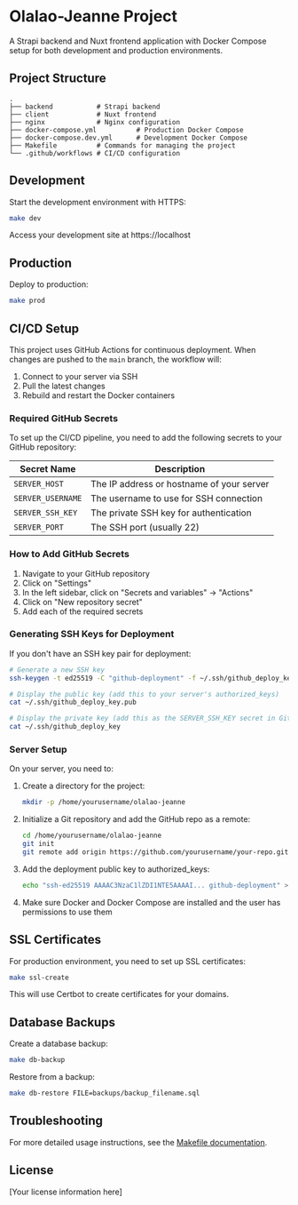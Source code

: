 # Olalao-Jeanne Project

A Strapi backend and Nuxt frontend application with Docker Compose setup for both development and production environments.

## Project Structure

```
.
├── backend           # Strapi backend
├── client            # Nuxt frontend
├── nginx             # Nginx configuration
├── docker-compose.yml          # Production Docker Compose
├── docker-compose.dev.yml      # Development Docker Compose
├── Makefile          # Commands for managing the project
└── .github/workflows # CI/CD configuration
```

## Development

Start the development environment with HTTPS:

```bash
make dev
```

Access your development site at https://localhost

## Production

Deploy to production:

```bash
make prod
```

## CI/CD Setup

This project uses GitHub Actions for continuous deployment. When changes are pushed to the `main` branch, the workflow will:

1. Connect to your server via SSH
2. Pull the latest changes
3. Rebuild and restart the Docker containers

### Required GitHub Secrets

To set up the CI/CD pipeline, you need to add the following secrets to your GitHub repository:

| Secret Name | Description |
|-------------|-------------|
| `SERVER_HOST` | The IP address or hostname of your server |
| `SERVER_USERNAME` | The username to use for SSH connection |
| `SERVER_SSH_KEY` | The private SSH key for authentication |
| `SERVER_PORT` | The SSH port (usually 22) |

### How to Add GitHub Secrets

1. Navigate to your GitHub repository
2. Click on "Settings"
3. In the left sidebar, click on "Secrets and variables" -> "Actions"
4. Click on "New repository secret"
5. Add each of the required secrets

### Generating SSH Keys for Deployment

If you don't have an SSH key pair for deployment:

```bash
# Generate a new SSH key
ssh-keygen -t ed25519 -C "github-deployment" -f ~/.ssh/github_deploy_key

# Display the public key (add this to your server's authorized_keys)
cat ~/.ssh/github_deploy_key.pub

# Display the private key (add this as the SERVER_SSH_KEY secret in GitHub)
cat ~/.ssh/github_deploy_key
```

### Server Setup

On your server, you need to:

1. Create a directory for the project:
   ```bash
   mkdir -p /home/yourusername/olalao-jeanne
   ```

2. Initialize a Git repository and add the GitHub repo as a remote:
   ```bash
   cd /home/yourusername/olalao-jeanne
   git init
   git remote add origin https://github.com/yourusername/your-repo.git
   ```

3. Add the deployment public key to authorized_keys:
   ```bash
   echo "ssh-ed25519 AAAAC3NzaC1lZDI1NTE5AAAAI... github-deployment" >> ~/.ssh/authorized_keys
   ```

4. Make sure Docker and Docker Compose are installed and the user has permissions to use them

## SSL Certificates

For production environment, you need to set up SSL certificates:

```bash
make ssl-create
```

This will use Certbot to create certificates for your domains.

## Database Backups

Create a database backup:

```bash
make db-backup
```

Restore from a backup:

```bash
make db-restore FILE=backups/backup_filename.sql
```

## Troubleshooting

For more detailed usage instructions, see the [Makefile documentation](./makefile-docs.md).

## License

[Your license information here]
